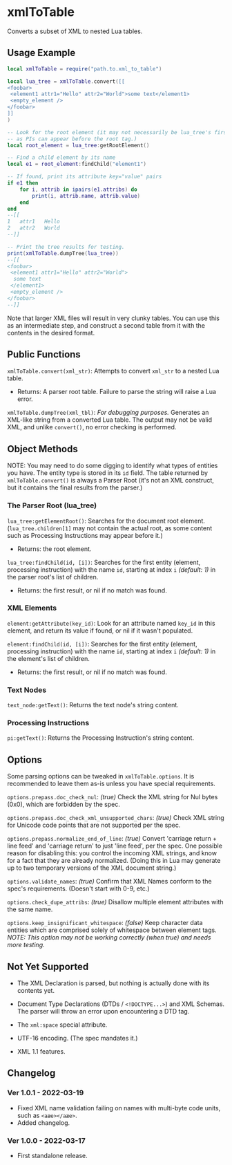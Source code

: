 # xmlToTable

Converts a subset of XML to nested Lua tables.


## Usage Example

```lua
local xmlToTable = require("path.to.xml_to_table")

local lua_tree = xmlToTable.convert([[
<foobar>
 <element1 attr1="Hello" attr2="World">some text</element1>
 <empty_element />
</foobar>
]]
)

-- Look for the root element (it may not necessarily be lua_tree's first child,
-- as PIs can appear before the root tag.)
local root_element = lua_tree:getRootElement()

-- Find a child element by its name
local e1 = root_element:findChild("element1")

-- If found, print its attribute key="value" pairs
if e1 then
	for i, attrib in ipairs(e1.attribs) do
		print(i, attrib.name, attrib.value)
	end
end
--[[
1	attr1	Hello
2	attr2	World
--]]

-- Print the tree results for testing.
print(xmlToTable.dumpTree(lua_tree))
--[[
<foobar>
 <element1 attr1="Hello" attr2="World">
  some text
 </element1>
 <empty_element />
</foobar>
--]]
```

Note that larger XML files will result in very clunky tables. You can use this as an intermediate step, and construct a second table from it with the contents in the desired format.


## Public Functions

`xmlToTable.convert(xml_str)`: Attempts to convert `xml_str` to a nested Lua table.
* Returns: A parser root table. Failure to parse the string will raise a Lua error.

`xmlToTable.dumpTree(xml_tbl)`: *For debugging purposes.* Generates an XML-like string from a converted Lua table. The output may not be valid XML, and unlike `convert()`, no error checking is performed.


## Object Methods

NOTE: You may need to do some digging to identify what types of entities you have. The entity type is stored in its `id` field. The table returned by `xmlToTable.convert()` is always a Parser Root (it's not an XML construct, but it contains the final results from the parser.)

### The Parser Root (lua_tree)

`lua_tree:getElementRoot()`: Searches for the document root element. (`lua_tree.children[1]` may not contain the actual root, as some content such as Processing Instructions may appear before it.)
* Returns: the root element.

`lua_tree:findChild(id, [i])`: Searches for the first entity (element, processing instruction) with the name `id`, starting at index `i` *(default: 1)* in the parser root's list of children.
* Returns: the first result, or nil if no match was found.


### XML Elements

`element:getAttribute(key_id)`: Look for an attribute named `key_id` in this element, and return its value if found, or nil if it wasn't populated.

`element:findChild(id, [i])`: Searches for the first entity (element, processing instruction) with the name `id`, starting at index `i` *(default: 1)* in the element's list of children.
* Returns: the first result, or nil if no match was found.


### Text Nodes

`text_node:getText()`: Returns the text node's string content.


### Processing Instructions

`pi:getText()`: Returns the Processing Instruction's string content.


## Options

Some parsing options can be tweaked in `xmlToTable.options`. It is recommended to leave them as-is unless you have special requirements.

`options.prepass.doc_check_nul`: *(true)* Check the XML string for Nul bytes (0x0), which are forbidden by the spec.

`options.prepass.doc_check_xml_unsupported_chars`: *(true)* Check XML string for Unicode code points that are not supported per the spec.

`options.prepass.normalize_end_of_line`: *(true)* Convert 'carriage return + line feed' and 'carriage return' to just 'line feed', per the spec. One possible reason for disabling this: you control the incoming XML strings, and know for a fact that they are already normalized. (Doing this in Lua may generate up to two temporary versions of the XML document string.)

`options.validate_names`: *(true)* Confirm that XML Names conform to the spec's requirements. (Doesn't start with 0-9, etc.)

`options.check_dupe_attribs`: *(true)* Disallow multiple element attributes with the same name.

`options.keep_insignificant_whitespace`: *(false)* Keep character data entities which are comprised solely of whitespace between element tags. *NOTE: This option may not be working correctly (when true) and needs more testing.*


## Not Yet Supported

* The XML Declaration is parsed, but nothing is actually done with its contents yet.

* Document Type Declarations (DTDs / `<!DOCTYPE...>`) and XML Schemas. The parser will throw an error upon encountering a DTD tag.

* The `xml:space` special attribute.

* UTF-16 encoding. (The spec mandates it.)

* XML 1.1 features.


## Changelog

### Ver 1.0.1 - 2022-03-19

* Fixed XML name validation failing on names with multi-byte code units, such as `<aæe></aæe>`.
* Added changelog.


### Ver 1.0.0 - 2022-03-17

* First standalone release.
